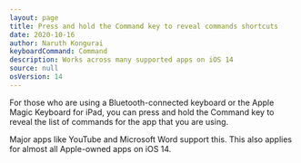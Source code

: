 ```yaml
---
layout: page
title: Press and hold the Command key to reveal commands shortcuts
date: 2020-10-16
author: Naruth Kongurai
keyboardCommand: Command
description: Works across many supported apps on iOS 14
source: null
osVersion: 14
---
```


For those who are using a Bluetooth-connected keyboard or the Apple Magic Keyboard for iPad, you can press and hold the Command key to reveal the list of commands for the app that you are using.

Major apps like YouTube and Microsoft Word support this. This also applies for almost all Apple-owned apps on iOS 14.
